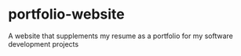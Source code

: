 # portfolio-website
A website that supplements my resume as a portfolio for my software development projects
